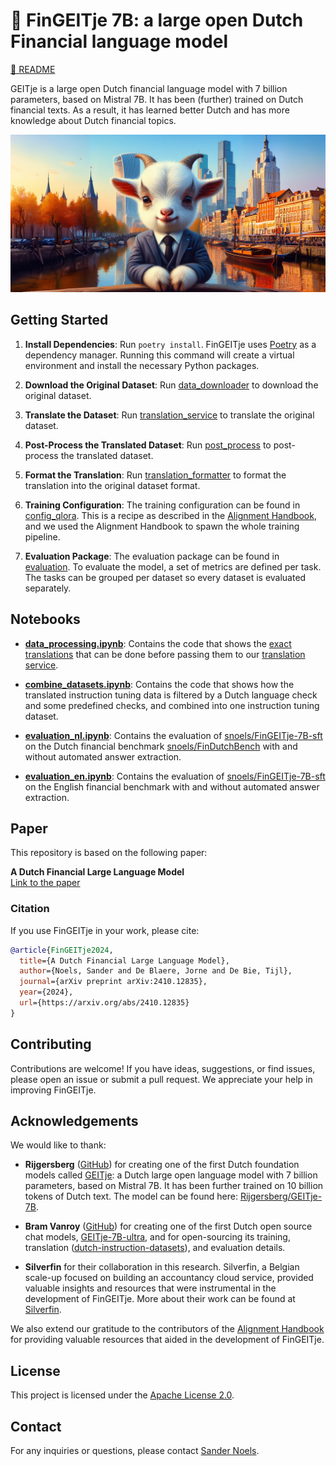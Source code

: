# 🐐 FinGEITje 7B: a large open Dutch Financial language model

[📄 README](./README.md)

GEITje is a large open Dutch financial language model with 7 billion parameters, based on Mistral 7B. It has been (further) trained on Dutch financial texts. As a result, it has learned better Dutch and has more knowledge about Dutch financial topics.

![DALL·E 3: "Create a logo for a Dutch large language model's Github readme. Incorporate a hyper realistic cute baby goat painting on a Dutch landscape with a few finance skyscrapers. The cute baby goat wears a business suit and has a financial background."](./resources/fingeitje-banner.png)

## Getting Started

1. **Install Dependencies**: Run `poetry install`. FinGEITje uses [Poetry](https://python-poetry.org/) as a dependency manager. Running this command will create a virtual environment and install the necessary Python packages.

2. **Download the Original Dataset**: Run [data_downloader](./src/data_processing/data_downloader.py) to download the original dataset.

3. **Translate the Dataset**: Run [translation_service](./src/data_processing/translation_service.py) to translate the original dataset.

4. **Post-Process the Translated Dataset**: Run [post_process](./src/data_processing/post_process.py) to post-process the translated dataset.

5. **Format the Translation**: Run [translation_formatter](./src/data_processing/translation_formatter.py) to format the translation into the original dataset format.

6. **Training Configuration**: The training configuration can be found in [config_qlora](./src/training/sft/config_qlora.yaml). This is a recipe as described in the [Alignment Handbook](https://github.com/huggingface/alignment-handbook), and we used the Alignment Handbook to spawn the whole training pipeline.

7. **Evaluation Package**: The evaluation package can be found in [evaluation](./src/evaluation/). To evaluate the model, a set of metrics are defined per task. The tasks can be grouped per dataset so every dataset is evaluated separately.

## Notebooks

- **[data_processing.ipynb](./notebooks/data_processing.ipynb)**: Contains the code that shows the [exact translations](./src/data_processing/translations_fingpt.py) that can be done before passing them to our [translation service](./src/data_processing/translation_service.py).

- **[combine_datasets.ipynb](./notebooks/combine_datasets.ipynb)**: Contains the code that shows how the translated instruction tuning data is filtered by a Dutch language check and some predefined checks, and combined into one instruction tuning dataset.

- **[evaluation_nl.ipynb](./notebooks/evaluation_nl.ipynb)**: Contains the evaluation of [snoels/FinGEITje-7B-sft](https://huggingface.co/datasets/snoels/FinGEITje-7B-sft) on the Dutch financial benchmark [snoels/FinDutchBench](https://huggingface.co/datasets/snoels/FinDutchBench) with and without automated answer extraction.

- **[evaluation_en.ipynb](./notebooks/evaluation_en.ipynb)**: Contains the evaluation of [snoels/FinGEITje-7B-sft](https://huggingface.co/datasets/snoels/FinGEITje-7B-sft) on the English financial benchmark with and without automated answer extraction.

## Paper

This repository is based on the following paper:

**A Dutch Financial Large Language Model**  
[Link to the paper](https://arxiv.org/abs/2410.12835) <!-- Replace with actual link when available -->

### Citation

If you use FinGEITje in your work, please cite:

```bibtex
@article{FinGEITje2024,
  title={A Dutch Financial Large Language Model},
  author={Noels, Sander and De Blaere, Jorne and De Bie, Tijl},
  journal={arXiv preprint arXiv:2410.12835},
  year={2024},
  url={https://arxiv.org/abs/2410.12835}
}
```

## Contributing

Contributions are welcome! If you have ideas, suggestions, or find issues, please open an issue or submit a pull request. We appreciate your help in improving FinGEITje.

## Acknowledgements

We would like to thank:

- **Rijgersberg** ([GitHub](https://github.com/Rijgersberg)) for creating one of the first Dutch foundation models called [GEITje](https://github.com/Rijgersberg/GEITje): a Dutch large open language model with 7 billion parameters, based on Mistral 7B. It has been further trained on 10 billion tokens of Dutch text. The model can be found here: [Rijgersberg/GEITje-7B](https://huggingface.co/Rijgersberg/GEITje-7B).

- **Bram Vanroy** ([GitHub](https://github.com/BramVanroy)) for creating one of the first Dutch open source chat models, [GEITje-7B-ultra](https://huggingface.co/BramVanroy/GEITje-7B-ultra), and for open-sourcing its training, translation ([dutch-instruction-datasets](https://github.com/BramVanroy/dutch-instruction-datasets)), and evaluation details.

- **Silverfin** for their collaboration in this research. Silverfin, a Belgian scale-up focused on building an accountancy cloud service, provided valuable insights and resources that were instrumental in the development of FinGEITje. More about their work can be found at [Silverfin](https://silverfin.com/).

We also extend our gratitude to the contributors of the [Alignment Handbook](https://github.com/huggingface/alignment-handbook) for providing valuable resources that aided in the development of FinGEITje.

## License

This project is licensed under the [Apache License 2.0](LICENSE).

## Contact

For any inquiries or questions, please contact [Sander Noels](mailto:sander.noels@ugent.be).
